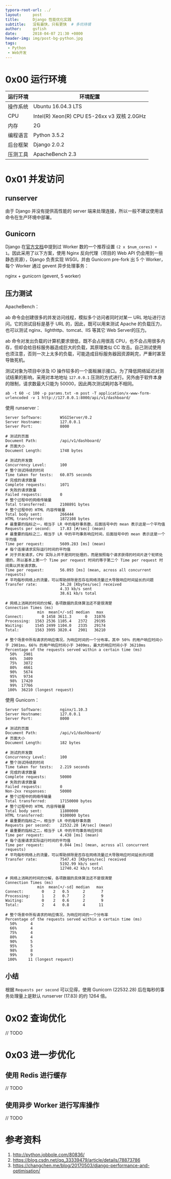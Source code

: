 ```yaml
---
typora-root-url: ../
layout:     post
title:      Django 性能优化实践
subtitle:   没有最快，只有更快  # 多坑待填
author:     gsfish
date:       2018-04-07 21:30 +0800
header-img: img/post-bg-python.jpg
tags:
 - Python
 - Web开发
---
```



# 0x00 运行环境

| 运行环境 | 环境配置                                    |
| -------- | ------------------------------------------- |
| 操作系统 | Ubuntu 16.04.3 LTS                          |
| CPU      | Intel(R) Xeon(R) CPU E5-26xx v3 双核 2.0GHz |
| 内存     | 2G                                          |
| 编程语言 | Python 3.5.2                                |
| 后台框架 | Django 2.0.2                                |
| 压测工具 | ApacheBench 2.3                             |


# 0x01 并发访问

## runserver

由于 Django 并没有提供高性能的 server 端来处理连接，所以一般不建议使用该命令在生产环境中部署。

## Gunicorn

Django 在[官方文档](http://docs.gunicorn.org/en/latest/design.html#how-many-workers)中提到过 Worker 数的一个推荐设置 `(2 x $num_cores) + 1`。因此采用了以下方案，使用 Nginx 反向代理（项目的 Web API 仍会用到一些静态资源），Django 负责实现 WSGI，并由 Gunicorn pre-fork 出 5 个 Worker，每个 Worker 通过 gevent 异步处理事务：

nginx + gunicorn (gevent, 5 worker)

## 压力测试

ApacheBench：

ab 命令会创建很多的并发访问线程，模拟多个访问者同时对某一 URL 地址进行访问。它的测试目标是基于 URL 的，因此，既可以用来测试 Apache 的负载压力，也可以测试 nginx、lighthttp、tomcat、IIS 等其它 Web Server的压力。

ab 命令对发出负载的计算机要求很低，既不会占用很高 CPU，也不会占用很多内存，但却会给目标服务器造成巨大的负载，其原理类似 CC 攻击。自己测试使用也须注意，否则一次上太多的负载，可能造成目标服务器因资源耗完，严重时甚至导致死机。

测试对象为项目中涉及 IO 操作较多的一个面板展示接口。为了降低网络延迟对测试结果的影响，采用对本地地址 `127.0.0.1` 压测的方式进行。另外由于软件本身的限制，请求数最大只能为 50000，因此两次测试耗时各不相同。

```
ab -t 60 -c 100 -p params.txt -m post -T application/x-www-form-urlencoded -v 1 http://127.0.0.1:8000/api/v1/dashboard/
```

使用 runserver：

```
Server Software:        WSGIServer/0.2
Server Hostname:        127.0.0.1
Server Port:            8000

# 测试的页面
Document Path:          /api/v1/dashboard/
# 页面大小
Document Length:        1748 bytes

# 测试的并发数
Concurrency Level:      100
# 整个测试持续的时间
Time taken for tests:   60.075 seconds
# 完成的请求数量
Complete requests:      1071
# 失败的请求数量
Failed requests:        0
# 整个过程中的网络传输量
Total transferred:      2108891 bytes
# 整个过程中的 HTML 内容传输量
Total body sent:        266444
HTML transferred:       1872108 bytes
# 最重要的指标之一，相当于 LR 中的每秒事务数，后面括号中的 mean 表示这是一个平均值
Requests per second:    17.83 [#/sec] (mean)
# 最重要的指标之二，相当于 LR 中的平均事务响应时间，后面括号中的 mean 表示这是一个平均值
Time per request:       5609.283 [ms] (mean)
# 每个连接请求实际运行时间的平均值
# 对于并发请求，CPU 实际上并不是同时处理的，而是按照每个请求获得的时间片逐个轮转处理的，所以基本上第一个 Time per request 时间约等于第二个 Time per request 时间乘以并发请求数。
Time per request:       56.093 [ms] (mean, across all concurrent requests)
# 平均每秒网络上的流量，可以帮助排除是否存在网络流量过大导致响应时间延长的问题
Transfer rate:          34.28 [Kbytes/sec] received
                        4.33 kb/s sent
                        38.61 kb/s total

# 网络上消耗的时间的分解，各项数据的具体算法还不是很清楚
Connection Times (ms)
              min  mean[+/-sd] median   max
Connect:        0 1458 3611.3      0   31076
Processing:  1563 2536 1105.4   2372   29195
Waiting:     1545 2499 1104.0   2335   29174
Total:       1563 3995 3820.4   2901   36210

# 整个场景中所有请求的响应情况，为响应时间的一个分布率。其中 50％ 的用户响应时间小于 2901ms，66％ 的用户响应时间小于 3409ms，最大的响应时间小于 36210ms
Percentage of the requests served within a certain time (ms)
  50%   2901
  66%   3409
  75%   3872
  80%   4661
  90%   5674
  95%   9734
  98%  17420
  99%  17766
 100%  36210 (longest request)
```

使用 Gunicorn：

```
Server Software:        nginx/1.10.3
Server Hostname:        127.0.0.1
Server Port:            8000

# 测试的页面
Document Path:          /api/v1/dashboard/
# 页面大小
Document Length:        182 bytes

# 测试的并发数
Concurrency Level:      100
# 整个测试持续的时间
Time taken for tests:   2.219 seconds
# 完成的请求数量
Complete requests:      50000
# 失败的请求数量
Failed requests:        0
Non-2xx responses:      50000
# 整个过程中的网络传输量
Total transferred:      17150000 bytes
# 整个过程中的 HTML 内容传输量
Total body sent:        11800000
HTML transferred:       9100000 bytes
# 最重要的指标之一，相当于 LR 中的每秒事务数
Requests per second:    22532.28 [#/sec] (mean)
# 最重要的指标之二，相当于 LR 中的平均事务响应时间
Time per request:       4.438 [ms] (mean)
# 每个连接请求实际运行时间的平均值
Time per request:       0.044 [ms] (mean, across all concurrent requests)
# 平均每秒网络上的流量，可以帮助排除是否存在网络流量过大导致响应时间延长的问题
Transfer rate:          7547.43 [Kbytes/sec] received
                        5192.99 kb/s sent
                        12740.42 kb/s total

# 网络上消耗的时间的分解，各项数据的具体算法还不是很清楚
Connection Times (ms)
              min  mean[+/-sd] median   max
Connect:        0    2   0.5      2       7
Processing:     1    2   0.7      2       9
Waiting:        0    2   0.6      2       9
Total:          2    4   0.8      4      11

# 整个场景中所有请求的响应情况，为响应时间的一个分布率
Percentage of the requests served within a certain time (ms)
  50%      4
  66%      4
  75%      4
  80%      4
  90%      5
  95%      5
  98%      8
  99%      9
 100%     11 (longest request)
```

## 小结

根据 `Requests per second` 可以见得，使用 Gunicorn (22532.28) 后在每秒的事务处理量上是默认 runserver (17.83) 的约 1264 倍。


# 0x02 查询优化

// TODO


# 0x03 进一步优化

## 使用 Redis 进行缓存

// TODO

## 使用异步 Worker 进行写库操作

// TODO


# 参考资料

1. http://python.jobbole.com/80836/
2. https://blog.csdn.net/qq_33339479/article/details/78873786
3. https://changchen.me/blog/20170503/django-performance-and-optimisation/
